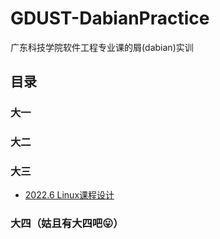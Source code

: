 # GDUST-DabianPractice
广东科技学院软件工程专业课的屑(dabian)实训
## 目录
### 大一
### 大二
### 大三
- [2022.6 Linux课程设计](https://github.com/Feldan/GDUST-DabianPractice/blob/main/Linux%E8%AF%BE%E7%A8%8B%E8%AE%BE%E8%AE%A1/%E5%AE%9E%E9%AA%8C%E6%8A%A5%E5%91%8A.md)
### 大四（姑且有大四吧😛）